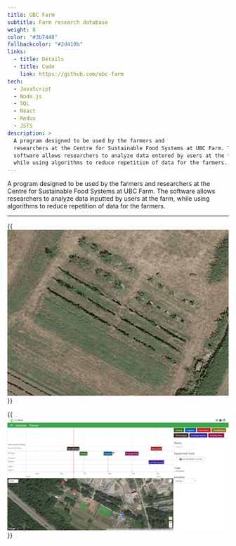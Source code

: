 ```yaml
---
title: UBC Farm
subtitle: Farm research database
weight: 8
color: "#3b7448"
fallbackcolor: "#2d410b"
links:
  - title: Details
  - title: Code
    link: https://github.com/ubc-farm
tech:
  - JavaScript
  - Node.js
  - SQL
  - React
  - Redux
  - JSTS
description: >
  A program designed to be used by the farmers and
  researchers at the Centre for Sustainable Food Systems at UBC Farm. The
  software allows researchers to analyze data entered by users at the farm,
  while using algorithms to reduce repetition of data for the farmers.
---
```


A program designed to be used by the farmers and researchers at
the Centre for Sustainable Food Systems at UBC Farm.
The software allows researchers to analyze data inputted by users at the farm,
while using algorithms to reduce repetition of data for the farmers.

---

{{<img src="draw-field.gif" alt="Drawing a field">}}

{{<img src="planner.png" alt="Farming planner">}}
